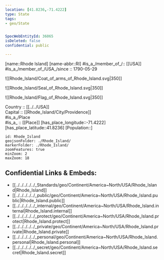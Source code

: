```yaml
---
location: [41.8236,-71.4222] 
type: State
tags:
- geo/State


SpocWebEntityId: 36065
isDeleted: false
confidential: public

---
```

[name::Rhode Island] 
[name-abbr::RI] 
#is_a_/member_of_/:: [[USA]]
#is_a_/member_of_/USA_/since :: 1790-05-29  


![[Rhode_Island/Coat_of_arms_of_Rhode_Island.svg|350]] 

![[Rhode_Island/Seal_of_Rhode_Island.svg|350]] 

![[Rhode_Island/Flag_of_Rhode_Island.svg|350]] 


Country :: [[../../USA]]  
Capital :: [[Rhode_Island/City/Providence]]  
#is_a_/Place  
#is_a_ :: [[Place]] 
[has_place_longitude::-71.4222] 
[has_place_latitude::41.8236] 
[Population::] 



```leaflet
id: Rhode_Island
geojsonFolder: ./Rhode_Island/
markerFolder: ./Rhode_Island/
zoomFeatures: true 
minZoom: 2 
maxZoom: 18
```


## Confidential Links & Embeds: 
- [[../../../../../_Standards/geo/Continent/America~North/USA/Rhode_Island|Rhode_Island]] 
- [[../../../../../_public/geo/Continent/America~North/USA/Rhode_Island.public|Rhode_Island.public]] 
- [[../../../../../_internal/geo/Continent/America~North/USA/Rhode_Island.internal|Rhode_Island.internal]] 
- [[../../../../../_protect/geo/Continent/America~North/USA/Rhode_Island.protect|Rhode_Island.protect]] 
- [[../../../../../_private/geo/Continent/America~North/USA/Rhode_Island.private|Rhode_Island.private]] 
- [[../../../../../_personal/geo/Continent/America~North/USA/Rhode_Island.personal|Rhode_Island.personal]] 
- [[../../../../../_secret/geo/Continent/America~North/USA/Rhode_Island.secret|Rhode_Island.secret]] 
